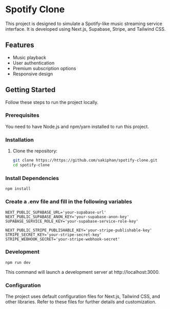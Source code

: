 # Spotify Clone

This project is designed to simulate a Spotify-like music streaming service interface. It is developed using Next.js, Supabase, Stripe, and Tailwind CSS.

## Features

- Music playback
- User authentication
- Premium subscription options
- Responsive design

## Getting Started

Follow these steps to run the project locally.

### Prerequisites

You need to have Node.js and npm/yarn installed to run this project.

### Installation

1. Clone the repository:
   ```bash
   git clone https://https://github.com/sakiphan/spotify-clone.git
   cd spotify-clone
   ```
   
 ###  Install Dependencies
 ```
 npm install
 ```
 
 ### Create a .env file and fill in the following variables
 ```
 NEXT_PUBLIC_SUPABASE_URL='your-supabase-url'
NEXT_PUBLIC_SUPABASE_ANON_KEY='your-supabase-anon-key'
SUPABASE_SERVICE_ROLE_KEY='your-supabase-service-role-key'

NEXT_PUBLIC_STRIPE_PUBLISHABLE_KEY='your-stripe-publishable-key'
STRIPE_SECRET_KEY='your-stripe-secret-key'
STRIPE_WEBHOOK_SECRET='your-stripe-webhook-secret'
```
### Development
```
npm run dev
```
This command will launch a development server at http://localhost:3000.

### Configuration
The project uses default configuration files for Next.js, Tailwind CSS, and other libraries. Refer to these files for further details and customization.





